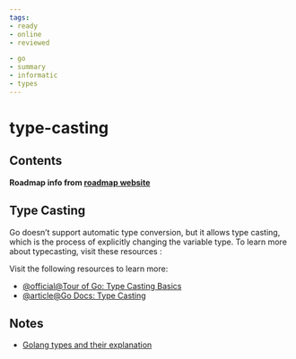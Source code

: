 ```yaml
---
tags:
- ready
- online
- reviewed

- go
- summary
- informatic
- types
---
```


# type-casting

## Contents

__Roadmap info from [roadmap website](https://roadmap.sh/golang/go-basics/type-casting)__

## Type Casting

Go doesn’t support automatic type conversion, but it allows type casting, which is the process of explicitly changing the variable type. To learn more about typecasting, visit these resources :

Visit the following resources to learn more:

- [@official@Tour of Go: Type Casting Basics](https://go.dev/tour/basics/13)
- [@article@Go Docs: Type Casting](https://golangdocs.com/type-casting-in-golang)

## Notes

- [Golang types and their explanation](../../go/roadmap/notes/basics.md##golang-types-and-their-explanation)

